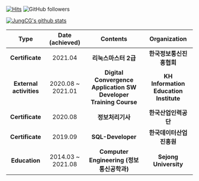 [![Hits](https://hits.seeyoufarm.com/api/count/incr/badge.svg?url=https%3A%2F%2Fgithub.com%2FJungCG&count_bg=%2379C83D&title_bg=%23555555&icon=&icon_color=%23E7E7E7&title=hits&edge_flat=false)](https://hits.seeyoufarm.com) ![GitHub followers](https://img.shields.io/github/followers/JungCG?style=social)

[![JungCG's github stats](https://github-readme-stats.vercel.app/api?username=JungCG&show_icons=true&hide=contribs&theme=highcontrast)](https://github.com/anuraghazra/github-readme-stats)

| **Type** | **Date (achieved)** | **Contents** | **Organization** |
|:--------:|:--------:|:--------:|:--------:|
| **Certificate** | 2021.04 | **리눅스마스터 2급** | **한국정보통신진흥협회** |
| **External activities** | 2020.08 ~ 2021.01 | **Digital Convergence Application SW Developer Training Course** | **KH Information Education Institute** |
| **Certificate** | 2020.08 | **정보처리기사** | **한국산업인력공단** |
| **Certificate** | 2019.09 | **SQL-Developer** | **한국데이터산업진흥원** |
| **Education** | 2014.03 ~ 2021.08 | **Computer Engineering (정보통신공학과)** | **Sejong University** |

<!--
### Hi there 👋

[![Top Langs](https://github-readme-stats.vercel.app/api/top-langs/?username=JungCG)](https://github.com/anuraghazra/github-readme-stats)


-->
